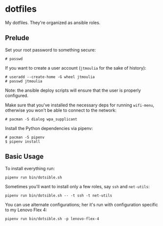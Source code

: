 # dotfiles

My dotfiles. They're organized as ansible roles.

## Prelude

Set your root password to something secure:

```shell
# passwd
```

If you want to create a user account (`jtmoulia` for the sake of history):

```shell
# useradd --create-home -G wheel jtmoulia
# passwd jtmoulia
```

Note: the ansible deploy scripts will ensure that the user is properly configured.

Make sure that you've installed the necessary deps for running `wifi-menu`,
otherwise you won't be able to connect to the network:

```shell
# pacman -S dialog wpa_supplicant
```

Install the Python dependencies via pipenv:

```shell
# pacman -S pipenv
$ pipenv install
```

## Basic Usage

To install everything run:

```shell
pipenv run bin/dotsible.sh
```

Sometimes you'll want to install only a few roles, say `ssh` and `net-utils`:

```shell
pipenv run bin/dotsible.sh -- -t ssh -t net-utils
```

You can use alternate configurations; her it's run with configuration specific to my
Lenovo Flex 4:

```shell
pipenv run bin/dotsible.sh -p lenovo-flex-4
```

